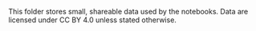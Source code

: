 This folder stores small, shareable data used by the notebooks. Data are licensed under CC BY 4.0 unless stated otherwise.
